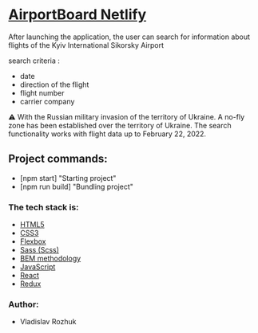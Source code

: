 # [AirportBoard Netlify](https://velvety-begonia-48801c.netlify.app)

After launching the application, the user can search for information about flights of the Kyiv International Sikorsky Airport

search criteria :

-   date
-   direction of the flight
-   flight number
-   carrier company

⚠ With the Russian military invasion of the territory of Ukraine. A no-fly zone has been established over the territory of Ukraine. The search functionality works with flight data up to February 22, 2022.

## Project commands:

-   [npm start] "Starting project"
-   [npm run build] "Bundling project"

### The tech stack is:

-   [HTML5](http://htmlbook.ru/html)
-   [CSS3](https://developer.mozilla.org/ru/docs/Web/CSS)
-   [Flexbox](https://css-tricks.com/snippets/css/a-guide-to-flexbox/)
-   [Sass (Scss)](https://sass-lang.com/)
-   [BEM methodology](https://en.bem.info/methodology/)
-   [JavaScript](https://en.wikipedia.org/wiki/JavaScript)
-   [React](https://en.reactjs.org/)
-   [Redux](https://redux.js.org/)

### Author:

-   Vladislav Rozhuk
